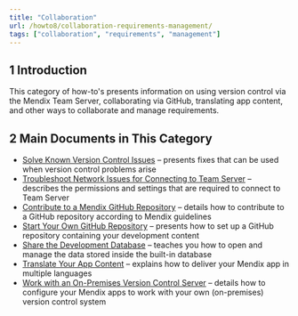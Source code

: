 ```yaml
---
title: "Collaboration"
url: /howto8/collaboration-requirements-management/
tags: ["collaboration", "requirements", "management"]
---
```


## 1 Introduction

This category of how-to's presents information on using version control via the Mendix Team Server, collaborating via GitHub, translating app content, and other ways to collaborate and manage requirements.

## 2 Main Documents in This Category

* [Solve Known Version Control Issues](/howto/collaboration-requirements-management/troubleshoot-version-control-issues/) –  presents fixes that can be used when version control problems arise
* [Troubleshoot Network Issues for Connecting to Team Server](/howto/collaboration-requirements-management/troubleshoot-network-issues-for-team-server/) – describes the permissions and settings that are required to connect to Team Server
* [Contribute to a Mendix GitHub Repository](/howto/collaboration-requirements-management/contribute-to-a-github-repository/) – details how to contribute to a GitHub repository according to Mendix guidelines
* [Start Your Own GitHub Repository](/howto7/collaboration-requirements-management/starting-your-own-repository/) – presents how to set up a GitHub repository containing your development content
* [Share the Development Database](/howto/collaboration-requirements-management/sharing-the-development-database/) – teaches you how to open and manage the data stored inside the built-in database
* [Translate Your App Content](/howto/collaboration-requirements-management/translate-your-app-content/) – explains how to deliver your Mendix app in multiple languages 
* [Work with an On-Premises Version Control Server](/howto/collaboration-requirements-management/on-premises-svn-howto/) – details how to configure your Mendix apps to work with your own (on-premises) version control system

